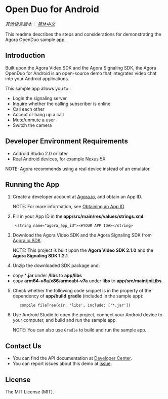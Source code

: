 # Open Duo for Android

*其他语言版本： [简体中文](README.zh.md)*

This readme describes the steps and considerations for demonstrating the Agora OpenDuo sample app.

## Introduction

Built upon the Agora Video SDK and the Agora Signaling SDK, the Agora OpenDuo for Android is an open-source demo that integrates video chat into your Android applications.

This sample app allows you to:

- Login the signaling server
- Inquire whether the calling subscriber is online
- Call each other
- Accept or hang up a call
- Mute/unmute a user
- Switch the camera

## Developer Environment Requirements

- Android Studio 2.0 or later
- Real Android devices, for example Nexus 5X

NOTE: Agora recommends using a real device instead of an emulator.

## Running the App
1. Create a developer account at [Agora.io](https://dashboard.agora.io/signin/), and obtain an App ID.

   NOTE: For more information, see [Obtaining an App ID](https://docs.agora.io/en/2.2/addons/Signaling/Agora%20Basics/key_signaling?platform=All%20Platforms).

2. Fill in your App ID in the **app/src/main/res/values/strings.xml**.


        <string name="agora_app_id"><#YOUR APP ID#></string>

3. Download the Agora Video SDK and the Agora Signaling SDK from [Agora.io SDK](https://docs.agora.io/en/Agora%20Platform/downloads).

   NOTE: This project is built upon the **Agora Video SDK 2.1.0** and the **Agora Signaling SDK 1.2.1**.

4. Unzip the downloaded SDK package and:

  - copy ***.jar** under **/libs** to **app/libs**
  - copy **arm64-v8a**/**x86**/**armeabi-v7a** under **libs** to **app/src/main/jniLibs**.

5. Check whether the following code snippet is in the property of the dependency of **app/build.gradle** (included in the sample app):

          compile fileTree(dir: 'libs', include: ['*.jar'])

6. Use Android Studio to open the project, connect your Android device to your computer, and build and run the sample app.

   NOTE: You can also use `Gradle` to build and run the sample app.

## Contact Us

- You can find the API documentation at [Developer Center](https://docs.agora.io/en/).
- You can report issues about this demo at [issue](https://github.com/AgoraIO/Advanced-Video/issues).

## License

The MIT License (MIT).

